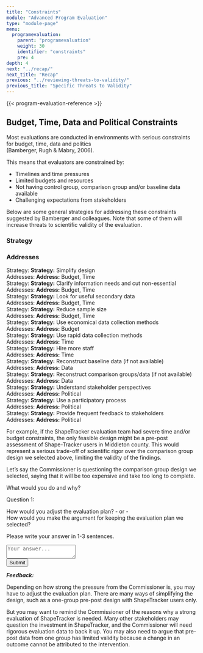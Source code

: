```yaml
---
title: "Constraints"
module: "Advanced Program Evaluation"
type: "module-page"
menu:
  programevaluation:
    parent: "programevaluation"
    weight: 30
    identifier: "constraints"
    pre: 4
depth: 4
next: "../recap/"
next_title: "Recap"
previous: "../reviewing-threats-to-validity/"
previous_title: "Specific Threats to Validity"
---
```


{{< program-evaluation-reference >}}

## Budget, Time, Data and Political Constraints

<div class="card bg-light my-4">
  <div class="card-body">
  Most evaluations are conducted in environments with serious constraints for budget, time, data and politics<br />(Bamberger, Rugh &amp; Mabry, 2006).
  </div>
</div>

This means that evaluators are constrained by:

* Timelines and time pressures
* Limited budgets and resources
* Not having control group, comparison group and/or baseline data available
* Challenging expectations from stakeholders

Below are some general strategies for addressing these constraints suggested by Bamberger and colleagues. Note that some of them will increase threats to scientific validity of the evaluation.

<div class="row table-layout-display d-none d-md-flex mx-0 mx-md-5" aria-hidden="true">
    <div class="col-12 col-md-6">
    <h3>Strategy</h3>
    </div>
    <div class="col-12 col-md-6">
    <h3>Addresses</h3>
    </div>
</div>
<div class="row table-layout-display mt-3 mt-md-0 mx-0 mx-md-5 py-1 py-md-0">
    <div class="col-12 col-md-6 reg-cell">
        <span class="sr-only">Strategy:</span>
        <b class="d-inline d-md-none" aria-hidden="true">Strategy:</b>
        Simplify design
    </div>
    <div class="col-12 col-md-6 reg-cell">
        <span class="sr-only">Addresses:</span>
        <b class="d-inline d-md-none" aria-hidden="true">Address:</b>
        Budget, Time
    </div>
</div>
<div class="row table-layout-display mt-3 mt-md-0 mx-0 mx-md-5 py-1 py-md-0">
    <div class="col-12 col-md-6 reg-cell">
        <span class="sr-only">Strategy:</span>
        <b class="d-inline d-md-none" aria-hidden="true">Strategy:</b>
        Clarify information needs and cut non-essential
    </div>
    <div class="col-12 col-md-6 reg-cell">
        <span class="sr-only">Addresses:</span>
        <b class="d-inline d-md-none" aria-hidden="true">Address:</b>
        Budget, Time
    </div>
</div>
<div class="row table-layout-display mt-3 mt-md-0 mx-0 mx-md-5 py-1 py-md-0">
    <div class="col-12 col-md-6 reg-cell">
        <span class="sr-only">Strategy:</span>
        <b class="d-inline d-md-none" aria-hidden="true">Strategy:</b>
        Look for useful secondary data
    </div>
    <div class="col-12 col-md-6 reg-cell">
        <span class="sr-only">Addresses:</span>
        <b class="d-inline d-md-none" aria-hidden="true">Address:</b>
        Budget, Time
    </div>
</div>
<div class="row table-layout-display mt-3 mt-md-0 mx-0 mx-md-5 py-1 py-md-0">
    <div class="col-12 col-md-6 reg-cell">
        <span class="sr-only">Strategy:</span>
        <b class="d-inline d-md-none" aria-hidden="true">Strategy:</b>
        Reduce sample size
    </div>
    <div class="col-12 col-md-6 reg-cell">
        <span class="sr-only">Addresses:</span>
        <b class="d-inline d-md-none" aria-hidden="true">Address:</b>
        Budget, Time
    </div>
</div>
<div class="row table-layout-display mt-3 mt-md-0 mx-0 mx-md-5 py-1 py-md-0">
    <div class="col-12 col-md-6 reg-cell">
        <span class="sr-only">Strategy:</span>
        <b class="d-inline d-md-none" aria-hidden="true">Strategy:</b>
        Use economical data collection methods
    </div>
    <div class="col-12 col-md-6 reg-cell">
        <span class="sr-only">Addresses:</span>
        <b class="d-inline d-md-none" aria-hidden="true">Address:</b>
        Budget
    </div>
</div>
<div class="row table-layout-display mt-3 mt-md-0 mx-0 mx-md-5 py-1 py-md-0">
    <div class="col-12 col-md-6 reg-cell">
        <span class="sr-only">Strategy:</span>
        <b class="d-inline d-md-none" aria-hidden="true">Strategy:</b>
        Use rapid data collection methods
    </div>
    <div class="col-12 col-md-6 reg-cell">
        <span class="sr-only">Addresses:</span>
        <b class="d-inline d-md-none" aria-hidden="true">Address:</b>
        Time
    </div>
</div>
<div class="row table-layout-display mt-3 mt-md-0 mx-0 mx-md-5 py-1 py-md-0">
    <div class="col-12 col-md-6 reg-cell">
        <span class="sr-only">Strategy:</span>
        <b class="d-inline d-md-none" aria-hidden="true">Strategy:</b>
        Hire more staff
    </div>
    <div class="col-12 col-md-6 reg-cell">
        <span class="sr-only">Addresses:</span>
        <b class="d-inline d-md-none" aria-hidden="true">Address:</b>
        Time
    </div>
</div>
<div class="row table-layout-display mt-3 mt-md-0 mx-0 mx-md-5 py-1 py-md-0">
    <div class="col-12 col-md-6 reg-cell">
        <span class="sr-only">Strategy:</span>
        <b class="d-inline d-md-none" aria-hidden="true">Strategy:</b>
        Reconstruct baseline data (if not available)
    </div>
    <div class="col-12 col-md-6 reg-cell">
        <span class="sr-only">Addresses:</span>
        <b class="d-inline d-md-none" aria-hidden="true">Address:</b>
        Data
    </div>
</div>
<div class="row table-layout-display mt-3 mt-md-0 mx-0 mx-md-5 py-1 py-md-0">
    <div class="col-12 col-md-6 reg-cell">
        <span class="sr-only">Strategy:</span>
        <b class="d-inline d-md-none" aria-hidden="true">Strategy:</b>
        Reconstruct comparison groups/data (if not available)
    </div>
    <div class="col-12 col-md-6 reg-cell">
        <span class="sr-only">Addresses:</span>
        <b class="d-inline d-md-none" aria-hidden="true">Address:</b>
        Data
    </div>
</div>
<div class="row table-layout-display mt-3 mt-md-0 mx-0 mx-md-5 py-1 py-md-0">
    <div class="col-12 col-md-6 reg-cell">
        <span class="sr-only">Strategy:</span>
        <b class="d-inline d-md-none" aria-hidden="true">Strategy:</b>
        Understand stakeholder perspectives
    </div>
    <div class="col-12 col-md-6 reg-cell">
        <span class="sr-only">Addresses:</span>
        <b class="d-inline d-md-none" aria-hidden="true">Address:</b>
        Political
    </div>
</div>
<div class="row table-layout-display mt-3 mt-md-0 mx-0 mx-md-5 py-1 py-md-0">
    <div class="col-12 col-md-6 reg-cell">
        <span class="sr-only">Strategy:</span>
        <b class="d-inline d-md-none" aria-hidden="true">Strategy:</b>
        Use a participatory process
    </div>
    <div class="col-12 col-md-6 reg-cell">
        <span class="sr-only">Addresses:</span>
        <b class="d-inline d-md-none" aria-hidden="true">Address:</b>
        Political
    </div>
</div>
<div class="row table-layout-display my-3 mt-md-0 mx-0 mx-md-5 py-1 py-md-0">
    <div class="col-12 col-md-6 reg-cell">
        <span class="sr-only">Strategy:</span>
        <b class="d-inline d-md-none" aria-hidden="true">Strategy:</b>
        Provide frequent feedback to stakeholders
    </div>
    <div class="col-12 col-md-6 reg-cell">
        <span class="sr-only">Addresses:</span>
        <b class="d-inline d-md-none" aria-hidden="true">Address:</b>
        Political
    </div>
</div>

For example, if the ShapeTracker evaluation team had severe time and/or budget constraints, the only feasible design might be a pre-post assessment of Shape-Tracker users in Middleton county. This would represent a serious trade-off of scientific rigor over the comparison group design we selected above, limiting the validity of the findings.

<div class="txtresponsequiz"><form method="post" action=".">

<div class="cases">
<p>Let’s say the Commissioner is questioning the comparison group design we selected, saying that it will be too expensive and take too long to complete.</p>
<p>What would you do and why?</p>
<div class="casetitle">
    Question 1:
</div><!-- /.casetitle -->
<div class="casecontent">
<div class="casequestion">
<p>How would you adjust the evaluation plan? - or -<br />
How would you make the argument for keeping the evaluation plan we selected?</p>
<p>Please write your answer in 1-3 sentences.</p>
<textarea class="form-control w-75" row="4" name="question01" placeholder="Your answer..."></textarea>
</div><!-- /.casequestion -->
<div class="casesanswerdisplay">
<input class="btn btn-info btn-submit-section" type="submit" value="Submit" />
</div>
<div class="answer-container">
<p><b><i>Feedback:</i></b></p>
<p>Depending on how strong the pressure from the Commissioner is, you may have to adjust the evaluation plan. There are many ways of simplifying the design, such as a one-group pre-post design with ShapeTracker users only.</p>
<p>But you may want to remind the Commissioner of the reasons why a strong evaluation of ShapeTracker is needed. Many other stakeholders may question the investment in ShapeTracker, and the Commissioner will need rigorous evaluation data to back it up. You may also need to argue that pre-post data from one group has limited validity because a change in an outcome cannot be attributed to the intervention.</p>
</div>
</div><!-- /.casecontent -->
</div><!-- /.cases -->

</form></div>